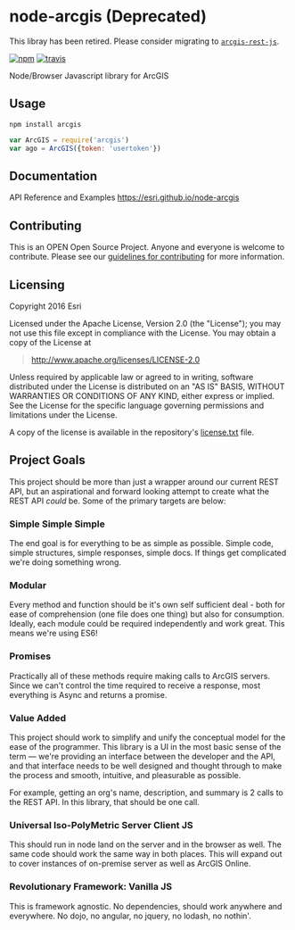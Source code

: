 # node-arcgis (Deprecated)

This libray has been retired. Please consider migrating to [`arcgis-rest-js`](https://esri.github.io/arcgis-rest-js/).

[![npm][npm-image]][npm-url]
[![travis][travis-image]][travis-url]

[npm-image]: https://img.shields.io/npm/v/arcgis.svg?style=flat-square
[npm-url]: https://www.npmjs.com/package/arcgis
[travis-image]: https://img.shields.io/travis/Esri/node-arcgis.svg?style=flat-square
[travis-url]: https://travis-ci.org/Esri/node-arcgis

Node/Browser Javascript library for ArcGIS

## Usage

```
npm install arcgis
```

```js
var ArcGIS = require('arcgis')
var ago = ArcGIS({token: 'usertoken'})
```

## Documentation

API Reference and Examples
https://esri.github.io/node-arcgis

## Contributing

This is an OPEN Open Source Project.  Anyone and everyone is welcome to contribute. Please see our [guidelines for contributing](./CONTRIBUTING.md) for more information.

## Licensing
Copyright 2016 Esri

Licensed under the Apache License, Version 2.0 (the "License"); you may not use this file except in compliance with the License. You may obtain a copy of the License at

> http://www.apache.org/licenses/LICENSE-2.0

Unless required by applicable law or agreed to in writing, software distributed under the License is distributed on an "AS IS" BASIS, WITHOUT WARRANTIES OR CONDITIONS OF ANY KIND, either express or implied. See the License for the specific language governing permissions and limitations under the License.

A copy of the license is available in the repository's [license.txt](https://raw.github.com/Esri/node-arcgis/master/license.txt) file.

## Project Goals

This project should be more than just a wrapper around our current REST API, but an aspirational and forward looking attempt to create what the REST API _could_ be. Some of the primary targets are below:

### Simple Simple Simple

The end goal is for everything to be as simple as possible. Simple code, simple structures, simple responses, simple docs. If things get complicated we're doing something wrong.

### Modular

Every method and function should be it's own self sufficient deal - both for ease of comprehension (one file does one thing) but also for consumption. Ideally, each module could be required independently and work great. This means we're using ES6!

### Promises

Practically all of these methods require making calls to ArcGIS servers. Since we can't control the time required to receive a response, most everything is Async and returns a promise.

### Value Added

This project should work to simplify and unify the conceptual model for the ease of the programmer. This library is a UI in the most basic sense of the term — we're providing an interface between the developer and the API, and that interface needs to be well designed and thought through to make the process and smooth, intuitive, and pleasurable as possible.

For example, getting an org's name, description, and summary is 2 calls to the REST API. In this library, that should be one call.

### Universal Iso-PolyMetric Server Client JS

This should run in node land on the server and in the browser as well. The same code should work the same way in both places. This will expand out to cover instances of on-premise server as well as ArcGIS Online.

### Revolutionary Framework: Vanilla JS

This is framework agnostic. No dependencies, should work anywhere and everywhere. No dojo, no angular, no jquery, no lodash, no nothin'.